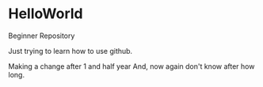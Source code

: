 # HelloWorld
Beginner Repository

Just trying to learn how to use github.

Making a change after 1 and half year
And, now again don't know after how long.
